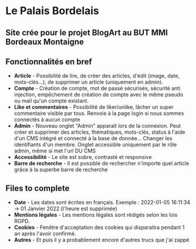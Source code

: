 # Le Palais Bordelais

## Site crée pour le projet BlogArt au BUT MMI Bordeaux Montaigne

## Fonctionnalités en bref

- **Article** - Possibilité de lire, de créer des articles, d'édit (image, date, mots-clés...), de supprimer un article (uniquement en admin). 
- **Compte** - Création de compte, mot de passé sécurisés, sécurité anti injection, empêchement de création de compte avec le même pseudo ou mail qu'un compte existant.
- **Like et commentaires** - Possibilité de liker/unlike, lâcher un super commentaire visible par tous. Renvoie à la page login si nous sommes connectés à aucun compte
- **Admin** - Nouveau onglet "Admin" apparait lors de la connexion. Peut créer et supprimer des articles, thématiques, mots-clés, status à l'aide d'un CMS intégré et connecté à la base de donnée... Changer les identifiants d'un membre. Onglet accessible uniquement par le rôle admin, même si met l'url DU CMS
- **Accessibilité** - Le site est sobre, contrasté et responsive
- **Barre de recherche** - Il est possible de rechercher n'importe quel article grâce à la superbe barre de recherche
## Files to complete
- **Date** - Les dates sont écrites en français. Exemple : 2022-01-05 16:11:34 -> 01 Janvier 2022 (l'heure est supprimée)
- **Mentions légales** - Les mentions légales sont rédigés selon les lois RGPD.
- **Cookies** - Fenêtre d'acceptation des cookies qui disparaitra pendant 1 an après l'avoir confirmé.
- **Autres** - Et puis il y a probablement encore d'autres trucs que j'ai zappé
